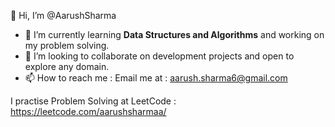 👋 Hi, I’m @AarushSharma

- 🌱 I’m currently learning **Data Structures and Algorithms** and working on my problem solving. 
- 💞️ I’m looking to collaborate on development projects and open to explore any domain.
- 📫 How to reach me : Email me at : aarush.sharma6@gmail.com 

I practise Problem Solving at LeetCode : https://leetcode.com/aarushsharmaa/
<!---
AarushSharmaa/AarushSharmaa is a ✨ special ✨ repository because its `README.md` (this file) appears on your GitHub profile.
You can click the Preview link to take a look at your changes.
--->
